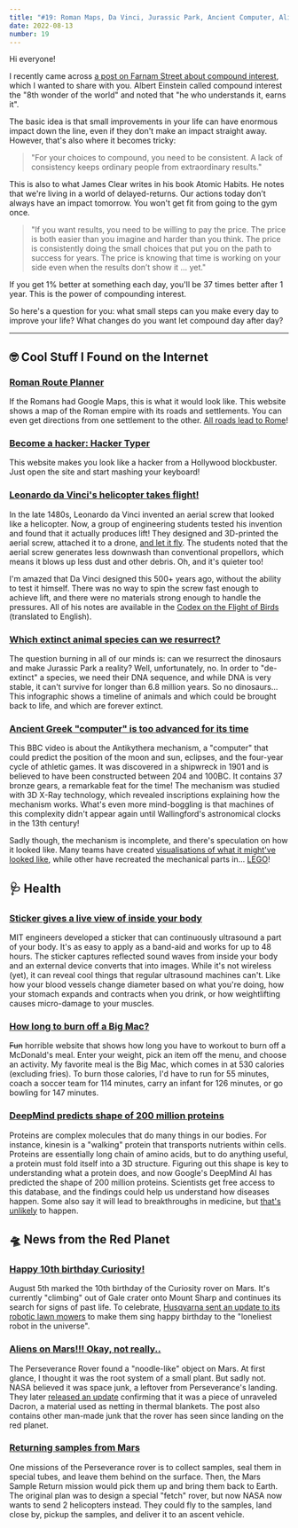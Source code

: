 ```yaml
---
title: "#19: Roman Maps, Da Vinci, Jurassic Park, Ancient Computer, Aliens, Happy Birthday on Mars, and more!"
date: 2022-08-13
number: 19
---
```


Hi everyone!

I recently came across [a post on Farnam Street about compound interest](https://fs.blog/small-steps-giant-leaps/), which I wanted to share with you. Albert Einstein called compound interest the "8th wonder of the world" and noted that "he who understands it, earns it".

The basic idea is that small improvements in your life can have enormous impact down the line, even if they don't make an impact straight away. However, that's also where it becomes tricky:

> "For your choices to compound, you need to be consistent. A lack of consistency keeps ordinary people from extraordinary results."

This is also to what James Clear writes in his book Atomic Habits. He notes that we're living in a world of delayed-returns. Our actions today don’t always have an impact tomorrow. You won't get fit from going to the gym once.

> "If you want results, you need to be willing to pay the price. The price is both easier than you imagine and harder than you think. The price is consistently doing the small choices that put you on the path to success for years. The price is knowing that time is working on your side even when the results don’t show it … yet."

If you get 1% better at something each day, you'll be 37 times better after 1 year. This is the power of compounding interest.

So here's a question for you: what small steps can you make every day to improve your life? What changes do you want let compound day after day?

---

## 🤓 Cool Stuff I Found on the Internet

### [Roman Route Planner](https://omnesviae.org/)
If the Romans had Google Maps, this is what it would look like. This website shows a map of the Roman empire with its roads and settlements. You can even get directions from one settlement to the other. [All roads lead to Rome](https://en.wikipedia.org/wiki/Milliarium_Aureum)!


### [Become a hacker: Hacker Typer](https://hackertyper.net/)
This website makes you look like a hacker from a Hollywood blockbuster. Just open the site and start mashing your keyboard!


### [Leonardo da Vinci's helicopter takes flight!](https://bigthink.com/the-past/da-vinci-helicopter/)
In the late 1480s, Leonardo da Vinci invented an aerial screw that looked like a helicopter. Now, a group of engineering students tested his invention and found that it actually produces lift! They designed and 3D-printed the aerial screw, attached it to a drone, [and let it fly](https://vimeo.com/672641301?embedded=true&source=vimeo_logo&owner=163448307). The students noted that the aerial screw generates less downwash than conventional propellors, which means it blows up less dust and other debris. Oh, and it's quieter too!

I'm amazed that Da Vinci designed this 500+ years ago, without the ability to test it himself. There was no way to spin the screw fast enough to achieve lift, and there were no materials strong enough to handle the pressures. All of his notes are available in the [Codex on the Flight of Birds](https://airandspace.si.edu/exhibitions/codex/codex.cfm#page-1) (translated to English).


### [Which extinct animal species can we resurrect?](https://www.visualcapitalist.com/explaining-resurrection-biology/)
The question burning in all of our minds is: can we resurrect the dinosaurs and make Jurassic Park a reality? Well, unfortunately, no. In order to "de-extinct" a species, we need their DNA sequence, and while DNA is very stable, it can't survive for longer than 6.8 million years. So no dinosaurs... This infographic shows a timeline of animals and which could be brought back to life, and which are forever extinct.


### [Ancient Greek "computer" is too advanced for its time](https://www.youtube.com/watch?v=qqlJ50zDgeA)
This BBC video is about the Antikythera mechanism, a "computer" that could predict the position of the moon and sun, eclipses, and the four-year cycle of athletic games. It was discovered in a shipwreck in 1901 and is believed to have been constructed between 204 and 100BC. It contains 37 bronze gears, a remarkable feat for the time! The mechanism was studied with 3D X-Ray technology, which revealed inscriptions explaining how the mechanism works. What's even more mind-boggling is that machines of this complexity didn't appear again until Wallingford's astronomical clocks in the 13th century!

Sadly though, the mechanism is incomplete, and there's speculation on how it looked like. Many teams have created [visualisations of what it might've looked like](https://www.livescience.com/antikythera-mechanism-worlds-first-computer-modeled.html), while other have recreated the mechanical parts in... [LEGO](https://www.nature.com/articles/d41586-019-00474-6)!


## 🩺 Health
### [Sticker gives a live view of inside your body](https://news.mit.edu/2022/ultrasound-stickers-0728)
MIT engineers developed a sticker that can continuously ultrasound a part of your body. It's as easy to apply as a band-aid and works for up to 48 hours. The sticker captures reflected sound waves from inside your body and an external device converts that into images. While it's not wireless (yet), it can reveal cool things that regular ultrasound machines can't. Like how your blood vessels change diameter based on what you're doing, how your stomach expands and contracts when you drink, or how weightlifting causes micro-damage to your muscles.


### [How long to burn off a Big Mac?](https://metabase-public.metabaseapp.com/public/dashboard/4455f327-80c2-42df-8c86-3bec97ee5c47)
~~Fun~~ horrible website that shows how long you have to workout to burn off a McDonald's meal. Enter your weight, pick an item off the menu, and choose an activity. My favorite meal is the Big Mac, which comes in at 530 calories (excluding fries). To burn those calories, I'd have to run for 55 minutes, coach a soccer team for 114 minutes, carry an infant for 126 minutes, or go bowling for 147 minutes.


### [DeepMind predicts shape of 200 million proteins](https://www.technologyreview.com/2022/07/28/1056510/deepmind-predicted-the-structure-of-almost-every-protein-known-to-science/)
Proteins are complex molecules that do many things in our bodies. For instance, kinesin is a "walking" protein that transports nutrients within cells. Proteins are essentially long chain of amino acids, but to do anything useful, a protein must fold itself into a 3D structure. Figuring out this shape is key to understanding what a protein does, and now Google's DeepMind AI has predicted the shape of 200 million proteins. Scientists get free access to this database, and the findings could help us understand how diseases happen. Some also say it will lead to breakthroughs in medicine, but [that's unlikely](https://www.chemistryworld.com/opinion/why-alphafold-wont-revolutionise-drug-discovery/4016051.article) to happen.


## 🛸 News from the Red Planet
### [Happy 10th birthday Curiosity!](https://www.nasaspaceflight.com/2022/08/curiosity-10-years/)
August 5th marked the 10th birthday of the Curiosity rover on Mars. It's currently "climbing" out of Gale crater onto Mount Sharp and continues its search for signs of past life. To celebrate, [Husqvarna sent an update to its robotic lawn mowers](https://www.husqvarna.com/us/discover/news-and-media/happybirthday/) to make them sing happy birthday to the "loneliest robot in the universe".

### [Aliens on Mars!!! Okay, not really..](https://futurism.com/the-byte/nasa-noodle-object-mars)
The Perseverance Rover found a "noodle-like" object on Mars. At first glance, I thought it was the root system of a small plant. But sadly not. NASA believed it was space junk, a leftover from Perseverance's landing. They later [released an update](https://mars.nasa.gov/mars2020/mission/status/394/images-of-edl-debris/) confirming that it was a piece of unraveled Dacron, a material used as netting in thermal blankets. The post also contains other man-made junk that the rover has seen since landing on the red planet.


### [Returning samples from Mars](https://www.space.com/ingenuity-class-helicopters-mars-sample-return)
One missions of the Perseverance rover is to collect samples, seal them in special tubes, and leave them behind on the surface. Then, the Mars Sample Return mission would pick them up and bring them back to Earth. The original plan was to design a special "fetch" rover, but now NASA now wants to send 2 helicopters instead. They could fly to the samples, land close by, pickup the samples, and deliver it to an ascent vehicle.


